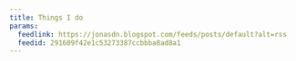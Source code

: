 ```yaml
---
title: Things I do
params:
  feedlink: https://jonasdn.blogspot.com/feeds/posts/default?alt=rss
  feedid: 291609f42e1c53273387ccbbba8ad8a1
---
```

